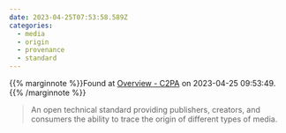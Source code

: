 ```yaml
---
date: 2023-04-25T07:53:58.589Z
categories:
  - media
  - origin
  - provenance
  - standard
---
```

{{% marginnote %}}Found at [Overview - C2PA](https://c2pa.org/) on 2023-04-25 09:53:49.{{% /marginnote %}}

> An open technical standard providing publishers, creators, and consumers the ability to trace the origin of different types of media.

